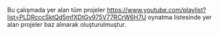 Bu çalışmada yer alan tüm projeler https://www.youtube.com/playlist?list=PLDRcccSktQd5mfXDtGv975V77RCrW6H7U oynatma listesinde yer alan projeler baz alınarak oluşturulmuştur. 
